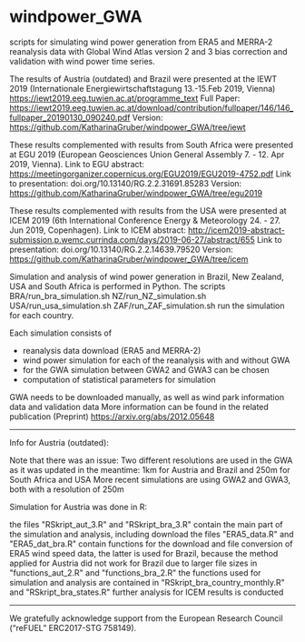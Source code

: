 # windpower_GWA
scripts for simulating wind power generation from ERA5 and MERRA-2 reanalysis data with Global Wind Atlas version 2 and 3 bias correction and validation with wind power time series.


The results of Austria (outdated) and Brazil were presented at the IEWT 2019 (Internationale Energiewirtschaftstagung 13.-15.Feb 2019, Vienna)
https://iewt2019.eeg.tuwien.ac.at/programme_text
Full Paper: https://iewt2019.eeg.tuwien.ac.at/download/contribution/fullpaper/146/146_fullpaper_20190130_090240.pdf
Version: https://github.com/KatharinaGruber/windpower_GWA/tree/iewt


These results complemented with results from South Africa were presented at EGU 2019 (European Geosciences Union General Assembly 7. - 12. Apr 2019, Vienna).
Link to EGU abstract: https://meetingorganizer.copernicus.org/EGU2019/EGU2019-4752.pdf
Link to presentation: doi.org/10.13140/RG.2.2.31691.85283
Version: https://github.com/KatharinaGruber/windpower_GWA/tree/egu2019

These results complemented with results from the USA were presented at ICEM 2019 (6th International Conference Energy & Meteorology 24. - 27. Jun 2019, Copenhagen).
Link to ICEM abstract: http://icem2019-abstract-submission.p.wemc.currinda.com/days/2019-06-27/abstract/655
Link to presentation: doi.org/10.13140/RG.2.2.14639.79520
Version: https://github.com/KatharinaGruber/windpower_GWA/tree/icem

Simulation and analysis of wind power generation in Brazil, New Zealand, USA and South Africa is performed in Python.
The scripts
BRA/run_bra_simulation.sh
NZ/run_NZ_simulation.sh
USA/run_usa_simulation.sh
ZAF/run_ZAF_simulation.sh
run the simulation for each country.

Each simulation consists of
- reanalysis data download (ERA5 and MERRA-2)
- wind power simulation for each of the reanalysis with and without GWA
- for the GWA simulation between GWA2 and GWA3 can be chosen
- computation of statistical parameters for simulation

GWA needs to be downloaded manually, as well as wind park information data and validation data
More information can be found in the related publication (Preprint) https://arxiv.org/abs/2012.05648



------
Info for Austria (outdated):

Note that there was an issue: Two different resolutions are used in the GWA as it was updated in the meantime: 1km for Austria and Brazil and 250m for South Africa and USA
More recent simulations are using GWA2 and GWA3, both with a resolution of 250m

Simulation for Austria was done in R:

the files "RSkript_aut_3.R" and "RSkript_bra_3.R" contain the main part of the simulation and analysis, including download
the files "ERA5_data.R" and "ERA5_dat_bra.R" contain functions for the download and file conversion of ERA5 wind speed data, the latter is used for Brazil, because the method applied for Austria did not work for Brazil due to larger file sizes
in "functions_aut_2.R" and "functions_bra_2.R" the functions used for simulation and analysis are contained
in "RSkript_bra_country_monthly.R" and "RSkript_bra_states.R" further analysis for ICEM results is conducted

------
We gratefully acknowledge support from the European Research Council (“reFUEL” ERC2017-STG 758149).
